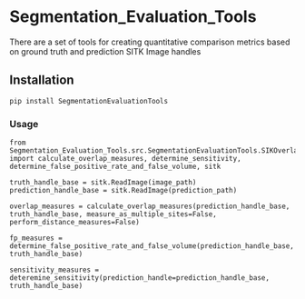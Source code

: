 # Segmentation_Evaluation_Tools
There are a set of tools for creating quantitative comparison metrics based on ground truth and prediction SITK Image handles

## Installation
    pip install SegmentationEvaluationTools

### Usage
    from Segmentation_Evaluation_Tools.src.SegmentationEvaluationTools.SIKOverlapTools import calculate_overlap_measures, determine_sensitivity, 
    determine_false_positive_rate_and_false_volume, sitk
    
    truth_handle_base = sitk.ReadImage(image_path)
    prediction_handle_base = sitk.ReadImage(prediction_path)
    
    overlap_measures = calculate_overlap_measures(prediction_handle_base, truth_handle_base, measure_as_multiple_sites=False, perform_distance_measures=False)
    
    fp_measures = determine_false_positive_rate_and_false_volume(prediction_handle_base, truth_handle_base)
    
    sensitivity_measures = deteremine_sensitivity(prediction_handle=prediction_handle_base, truth_handle_base)
